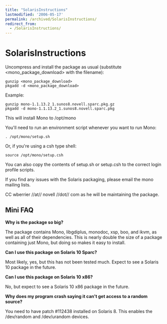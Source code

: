 ```yaml
---
title: "SolarisInstructions"
lastmodified: '2006-05-17'
permalink: /archived/SolarisInstructions/
redirect_from:
  - /SolarisInstructions/
---
```


SolarisInstructions
===================

Uncompress and install the package as usual (substitute \<mono\_package\_download\> with the filename):

    gunzip <mono_package_download>
    pkgadd -d <mono_package_download>

Example:

    gunzip mono-1.1.13.2_1.sunos8.novell.sparc.pkg.gz
    pkgadd -d mono-1.1.13.2_1.sunos8.novell.sparc.pkg

This will install Mono to /opt/mono

You'll need to run an environment script whenever you want to run Mono:

    . /opt/mono/setup.sh

Or, if you're using a csh type shell:

    source /opt/mono/setup.csh

You can also copy the contents of setup.sh or setup.csh to the correct login profile scripts.

If you find any issues with the Solaris packaging, please email the mono mailing lists.

CC wberrier //at// novell //dot// com as he will be maintaining the package.

Mini FAQ
--------

**Why is the package so big?**

The package contains Mono, libgdiplus, monodoc, xsp, boo, and ikvm, as well as all of their dependencies. This is nearly double the size of a package containing just Mono, but doing so makes it easy to install.

**Can I use this package on Solaris 10 Sparc?**

Most likely, yes, but this has not been tested much. Expect to see a Solaris 10 package in the future.

**Can I use this package on Solaris 10 x86?**

No, but expect to see a Solaris 10 x86 package in the future.

**Why does my program crash saying it can't get access to a random source?**

You need to have patch \#112438 installed on Solaris 8. This enables the /dev/random and /dev/urandom devices.

